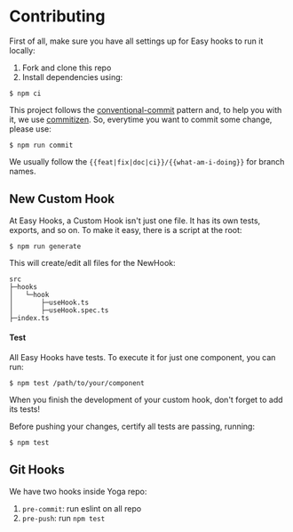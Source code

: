 # Contributing

First of all, make sure you have all settings up for Easy hooks to run it locally:

1. Fork and clone this repo
2. Install dependencies using:

```
$ npm ci
```

This project follows the
[conventional-commit](https://www.conventionalcommits.org/en/v1.0.0/) pattern
and, to help you with it, we use
[commitizen](http://commitizen.github.io/cz-cli/). So, everytime you want to
commit some change, please use:

```
$ npm run commit
```

We usually follow the `{{feat|fix|doc|ci}}/{{what-am-i-doing}}` for branch names.

## New Custom Hook

At Easy Hooks, a Custom Hook isn't just one file. It has its own tests, exports,
and so on. To make it easy, there is a script at the root:

```
$ npm run generate
```

This will create/edit all files for the NewHook:

```
src
├─hooks
│   └─hook
│       ├─useHook.ts
│       ├─useHook.spec.ts
├─index.ts
```

#### Test

All Easy Hooks have tests. To execute it for just one component, you
can run:

```
$ npm test /path/to/your/component
```

When you finish the development of your custom hook, don't forget to add its
tests!

Before pushing your changes, certify all tests are passing, running:

```
$ npm test
```

## Git Hooks

We have two hooks inside Yoga repo:

1. `pre-commit`: run eslint on all repo
2. `pre-push`: run `npm test`